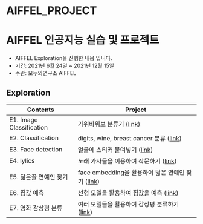 # AIFFEL_PROJECT

# AIFFEL 인공지능 실습 및 프로젝트
- AIFFEL Exploration을 진행한 내용 입니다.
- 기간: 2021년 6월 24일 ~ 2021년 12월 15일
- 주관: 모두의연구소 AIFFEL

## Exploration
Contents|Project
--------|-------|
E1. Image Classification| 가위바위보 분류기 ([link](https://github.com/LeeJuwhan/AIFFEL_PROJECT/tree/main/Exploration/exploration1))
E2. Classification| digits, wine, breast cancer 분류 ([link](https://github.com/LeeJuwhan/AIFFEL_PROJECT/tree/main/Exploration/exploration2))
E3. Face detection | 얼굴에 스티커 붙여넣기 ([link](https://github.com/LeeJuwhan/AIFFEL_PROJECT/blob/main/Exploration/exploration3/E3-camera_sticker.ipynb))
E4. lylics | 노래 가사들을 이용하여 작문하기  ([link](https://github.com/LeeJuwhan/AIFFEL_PROJECT/blob/main/Exploration/exploration4/E4-LSTM_lylics.ipynb))
E5. 닮은꼴 연예인 찾기 | face embedding을 활용하여 닮은 연예인 찾기 ([link](https://github.com/LeeJuwhan/AIFFEL_PROJECT/blob/main/Exploration/exploration5/E5_Face_Embedding.ipynb))
E6. 집값 예측 | 선형 모델을 활용하여 집값을 예측 ([link](https://github.com/LeeJuwhan/AIFFEL_PROJECT/blob/main/Exploration/exploration6/E6_Predict_price.ipynb))
E7. 영화 감상평 분류 | 여러 모델들을 활용하여 감상평 분류하기 ([link](https://github.com/LeeJuwhan/AIFFEL_PROJECT/blob/main/Exploration/exploration7/E7_sentiment_classification.ipynb))

